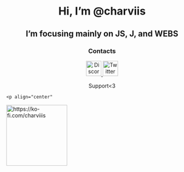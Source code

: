 <h1 align="center"> Hi, I’m @charviis</h1>
<h2 align="center"> I’m focusing mainly on JS, J, and WEBS </h2>


<h3 align="center">Contacts</h3>

<p align="center">
  <a href="https://discordapp.com/users/829337574849904721">
    <img alt="Discord" width="40px" src="https://cdn3.iconfinder.com/data/icons/social-network-flat-3/100/Discord-256.png" />
  </a>
  <a href="https://twitter.com/charviis">
    <img alt="Twitter" width="40px" src="https://cdn2.iconfinder.com/data/icons/metro-uinvert-dock/256/Twitter_NEW.png" />
  </a>
  <p align="center"
  <h3 align="center">Support<3</h3>
  
    <p align="center"
  <a href="https://ko-fi.com/charviiis">
    <img alt="https://ko-fi.com/charviiis" width="160px" src="https://storage.ko-fi.com/cdn/kofi2.png?v=3)" 
         </a>
</p>
    
</p>

<!---
charviis/charviis is a ✨ special ✨ repository because its `README.md` (this file) appears on your GitHub profile.
You can click the Preview link to take a look at your changes.
--->
